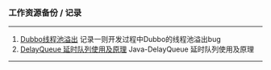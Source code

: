 ### 工作资源备份 / 记录
-----

1. [Dubbo线程池溢出](https://github.com/qq29oo/cryptocurrency/wiki/Dubbo%E7%BA%BF%E7%A8%8B%E6%B1%A0%E5%86%85%E5%AD%98%E6%BA%A2%E5%87%BA) 记录一则开发过程中Dubbo的线程池溢出bug
2. [DelayQueue 延时队列使用及原理](https://github.com/qq29oo/notes/wiki/Java-%E5%BB%B6%E6%97%B6%E9%98%9F%E5%88%97-DelayQueue-%E8%A7%A3%E6%9E%90) Java-DelayQueue 延时队列使用及原理

----

